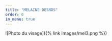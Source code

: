 ```yaml
---
title: "MELAINE DESNOS"
order: 0
in_menu: true
---
```

![Photo du visage]({% link images/mel3.png %}) 